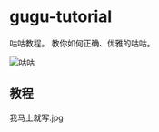 # gugu-tutorial
咕咕教程。 教你如何正确、优雅的咕咕。

![咕咕](https://i.loli.net/2018/07/10/5b4392fc16594.jpg)

## 教程
我马上就写.jpg
